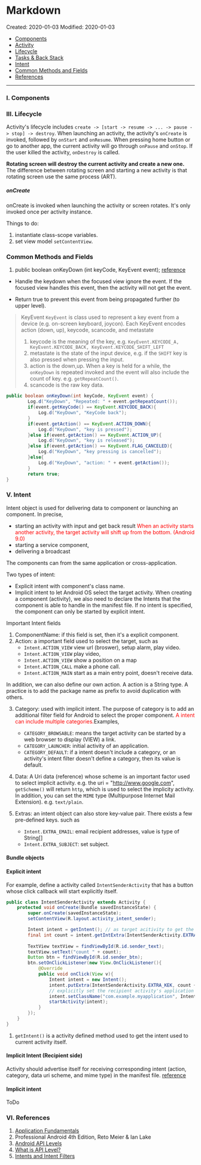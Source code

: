 # Markdown

Created: 2020-01-03
Modified: 2020-01-03

* [Components](#component)
* [Activity](#activity)
* [Lifecycle](#lifecycle)
* [Tasks & Back Stack](#task)
* [Intent](#intent)
* [Common Methods and Fields](#method)
* [References](#reference)

***
### <a id="intro">I. Components</a>


### <a id="lifecycle">III. Lifecycle</a>

Activity's lifecycle includes `create -> [start -> resume -> ... -> pause -> stop] -> destroy`. When launching an activity, the activity's `onCreate` is invoked, followed by `onStart` and `onResume`. When pressing home button or go to another app, the current activity will go through `onPause` and `onStop`. If the user killed the activity, `onDestroy` is called.

__Rotating screen will destroy the current activity and create a new one.__ The difference between rotating screen and starting a new activity is that rotating screen use the same process (ART).




##### onCreate
onCreate is invoked when launching the activity or screen rotates. It's only invoked once per activity instance.

Things to do:
1. instantiate class-scope variables.
2. set view model `setContentView`.


### <a id="method">Common Methods and Fields</a>

1. public boolean onKeyDown (int keyCode, KeyEvent event); [reference](https://developer.android.com/reference/android/view/KeyEvent)
* Handle the keydown when the focused view ignore the event. If the focused view handles this event, then the activity will not get the event.

* Return true to prevent this event from being propagated further (to upper level).

> KeyEvent
> `KeyEvent` is class used to represent a key event from a device (e.g. on-screen keyboard, joycon). Each KeyEvent encodes
> action (down, up), keycode, scancode, and metastate
> 1. keycode is the meaning of the key, e.g. `KeyEvent.KEYCODE_A, KeyEvent.KEYCODE_BACK, KeyEvent.KEYCODE_SHIFT_LEFT`
> 2. metastate is the state of the input device, e.g. if the `SHIFT` key is also pressed when pressing the input.
> 3. action is the down,up. When a key is held for a while, the `onKeyDown` is repeated invoked and the event will also include the count of key. e.g. `getRepeatCount()`.
> 4.  scancode is the raw key data.

```Java
public boolean onKeyDown(int keyCode, KeyEvent event) {
        Log.d("KeyDown", "Repeated: " + event.getRepeatCount());
        if(event.getKeyCode() == KeyEvent.KEYCODE_BACK){
            Log.d("KeyDown", "KeyCode back");
        }
        if(event.getAction() == KeyEvent.ACTION_DOWN){
            Log.d("KeyDown", "key is pressed");
        }else if(event.getAction() == KeyEvent.ACTION_UP){
            Log.d("KeyDown", "key is released");
        }else if(event.getAction() == KeyEvent.FLAG_CANCELED){
            Log.d("KeyDown", "key pressing is cancelled");
        }else{
            Log.d("KeyDown", "action: " + event.getAction());
        }
        return true;
}
```

### <a id="intent">V. Intent</a>

Intent object is used for delivering data to component or launching an component. In precise,
* starting an activity with input and get back result <span style="color:red">When an activity starts another activity, the target activity will shift up from the bottom. (Android 9.0)</span>
* starting a service component,
* delivering a broadcast

The components can from the same application or cross-application.

Two types of intent:
* Explicit intent with component's class name.
* Implicit intent to let Android OS select the target activity. When creating a component (activity), we also need to declare the Intents that the component is able to handle in the manifest file. If no intent is specified, the component can only be started by explicit intent.

Important Intent fields
1. ComponentName: if this field is set, then it's a explicit component.
2. Action: a important field used to select the target, such as 
    * `Intent.ACTION_VIEW` view url (broswer), setup alarm, play video.
    * `Intent.ACTION_VIEW` play video,
    * `Intent.ACTION_VIEW` show a position on a map
    * `Intent.ACTION_CALL` make a phone call.
    * `Intent.ACTION_MAIN` start as a main entry point, doesn't receive data.

In addition, we can also define our own action. A action is a String type. A practice is to add the package name as prefix to avoid duplication with others.

3. Category: used with implicit intent. The purpose of category is to add an additional filter field for Android to select the proper component. <span style="color:red">A intent can include multiple categories.</span>Examples,
    * `CATEGORY_BROWSABLE`: means the target activity can be started by a web browser to display (VIEW) a link.
    * `CATEGORY_LAUNCHER`: initial activity of an application.
    * `CATEGORY_DEFAULT`: if a intent doesn't include a category, or an activity's intent filter doesn't define a category, then its value is default.

4. Data: A Uri data (reference) whose scheme is an important factor used to select implicit activity. e.g. the uri = "http://www.google.com", `getScheme()` will return `http`, which is used to select the implicity activity. In addition, you can set the `MIME` type (Multipurpose Internet Mail Extension). e.g. `text/plain`.

5. Extras: an intent object can also store key-value pair. There exists a few pre-defined keys. such as 
    * `Intent.EXTRA_EMAIL`: email recipient addresses, value is type of String[]
    * `Intent.EXTRA_SUBJECT`: set subject.

#### Bundle objects


#### Explicit intent

For example, define a activity called `IntentSenderActivity` that has a button whose click callback will start explicitly itself.

```Java
public class IntentSenderActivity extends Activity {
    protected void onCreate(Bundle savedInstanceState) {
        super.onCreate(savedInstanceState);
        setContentView(R.layout.activity_intent_sender);

        Intent intent = getIntent(); // as target acitivity to get the intent used to start itself.
        final int count = intent.getIntExtra(IntentSenderActivity.EXTRA_KEK, 0);
        
        TextView textView = findViewById(R.id.sender_text);
        textView.setText("count " + count);
        Button btn = findViewById(R.id.sender_btn);
        btn.setOnClickListener(new View.OnClickListener(){
            @Override
            public void onClick(View v){
                Intent intent = new Intent();
                intent.putExtra(IntentSenderActivity.EXTRA_KEK, count + 1);
                // explicitly set the recipient activity's application package and its fullname (including package)
                intent.setClassName("com.example.myapplication", IntentSenderActivity.class.getName()); 
                startActivity(intent);
            }
        });
    }
}
```

1. `getIntent()` is a activity defined method used to get the intent used to current activity itself.


#### Implicit Intent (Recipient side)

Activity should advertise itself for receiving corresponding intent (action, category, data uri scheme, and mime type) in the manifest file.
[reference](https://developer.android.com/guide/components/intents-filters#Resolution)

#### Implicit intent

ToDo



### <a id="reference">VI. References</a>
1. <a href="https://developer.android.com/guide/components/fundamentals" target="_blank">Application Fundamentals</a>
2. Professional Android 4th Edition, Reto Meier & Ian Lake
3. <a href="http://www.dre.vanderbilt.edu/~schmidt/android/android-4.0/out/target/common/docs/doc-comment-check/guide/appendix/api-levels.html" target="_blank">Android API Levels</a>
4. <a href="https://developer.android.com/guide/topics/manifest/uses-sdk-element#ApiLevels" target="_blank">What is API Level?</a>
5. <a href="https://developer.android.com/guide/components/intents-filters" target="_blank">Intents and Intent Filters</a>